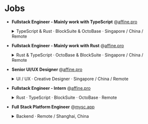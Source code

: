 # Jobs

- <b>Fullstack Engineer - Mainly work with TypeScript</b> @[affine.pro]

  <details><summary>TypeScript & Rust · BlockSuite & OctoBase · Singapore / China / Remote</summary>
  <p>

  ## What we do

  We **AFFiNE** hold a vision of shaping a world semantically connected through block components in modern applications.
  We're open for Fullstack Engineer positions across the BlockSuite sub-team. The **BlockSuite** team works on creating the best **block-editor** and **open-block** protocol for use in AFFiNE. Paving the way for a new generation of SaaS software and developers.

  ## Fullstack Engineer

  ### This position is for

  - Developing AFFiNE **the open source way**, including coding and community engagement.
  - Researching and supporting **onboarding process** of new use cases for AFFiNE.pro subscribers.
  - Improving our **block editor** and **graphics editor**.
  - Assisting our subscribers in utilizing our product in a data-based way with help from the operational teams.
  - Researching on better activation of potential subscribers.
  - Engineers who are self-organized individuals and also responsible team members, no matter they are on-site or working remotely.

  ### What we are looking for

  - Software engineering experience with **editor** or **graphics** and professional real-world use cases.
  - Experience and proficiency in **TypeScript** and a **second programming language** preferably **Rust**.
  - Strong communication and writing skills in English.
  - Ability to work in a diverse and cross-functional team with skill and ease.
  - A love for open source, sharing our visions and working under those values.

  ### It would be great if you are

  - Skillful in building UI with different web frameworks or native web components.
  - Heavy user of knowledge/project management tools.
  - Experienced in scaling **a successful SaaS product**.
  - Experienced in developing platforms or tools for developers.
  - Experienced in working with a **globally distributed team**.
  - Enthusiastic about AFFiNE products as a user or contributor.

  ### What we offer

  - $2800 vouchers for latest MacBook Pro or working equipment of your choice.
  - Public holidays and paid annual leave starting at 12 days.
  - Free lunch, unlimited drinks and snacks.
  - Free English language lessons (including free IELTS test) open to all employees.
  - Become a maintainer of great open source projects and use Copilot powered by GitHub for free if you want.

  ### Contact us

  Interested? Send us your CV to [contact@toeverything.info].

  Feel free to include any extra information (GitHub link, previous projects, personal blog etc.).

  </p>
  </details>

- <b>Fullstack Engineer - Mainly work with Rust</b> @[affine.pro]

  <details><summary>Rust & TypeScript · OctoBase & BlockSuite · Singapore / China / Remote</summary>
  <p>

  ## What we do

  We, `AFFiNE` believe in shaping a world semantically connected through block components in modern applications. We're open for Fullstack Engineer positions across the OctoBase sub-team. OctoBase is an offline, scalable, and self-contained collaborative database. It provides a data collaboration engine for AFFiNE and BlockSuite. It can either run on the server as a service or be embedded in our client to offer a complete offline computing capacity.

  ## Fullstack Engineer

  ### This position is for

  - Developing AFFiNE the open source way, including coding and community engagement.
  - Researching and supporting the onboarding process of new use cases for AFFiNE.pro subscribers.
  - Improving our data computing engine with Rust.
  - Assisting our subscribers in utilizing our product in a data-based way with help from the operational - teams.
  - Researching on better activation of potential subscribers.
  - Engineers who are self-organized individuals and also responsible team members, no matter whether - they are on-site or working remotely.

  ### What we are looking for

  - Ability to use TypeScript proficiently in engineering projects and at least one server-side development language (preferably Rust).
  - Strong English communication and writing skills.
  - Ability to work skillfully and comfortably within diverse and cross-functional teams.
  - Love open source, share our vision, and work within those values.

  ### It would be great if you are

  - Experience in understanding the architecture and being responsible for the development of a function or module in a real project
  - Heavy user of knowledge/project management tools
  - Experience in working on a real-world database, distributed server application, or serverless application projects
  - Experience in using a collaborative algorithm on your own or participating in projects
  - Experienced in working with a globally distributed team.
  - Enthusiastic about AFFiNE products as a user or contributor.

  ### What we offer

  - $2800 vouchers for latest generation MacBook Pr or working equipment of your choice.
  - Public holidays and paid annual leave starting at 12 days.
  - Free lunch, unlimited drinks and snacks.
  - Free English language lessons (including free IELTS test) open to all employees.
  - Become a maintainer of great open source projects and use Copilot powered by GitHub for free if you want.

  ### Contact us

  Interested? Send us your CV to [contact@toeverything.info].

  Feel free to include any extra information (GitHub link, previous projects, personal blog etc.).

  </p>
  </details>

- <b>Senior UI/UX Designer </b> @[affine.pro]

  <details><summary>UI / UX · Creative Designer · Singapore / China / Remote</summary>
  <p>

  ## Senior UI/UX Designer

  We are seeking a highly skilled and experienced Senior UI/UX Designer to join our team and lead the development and implementation of a UI design system for our product AFFiNE. The ideal candidate will have a proven track record in UI/UX design, as well as a deep understanding of the latest design trends and technologies.

  ### Position Requirements

  - Lead the development and implementation of a UI design system for AFFiNE
  - Create and maintain a UI component library, including colors, fonts, buttons, text boxes, etc.
  - Establish UI design guidelines and standards to ensure consistency and reusability of all components
  - Collaborate with cross-functional teams to gather requirements and design intuitive, user-friendly interfaces
  - Conduct user research and gather feedback to iterate and improve the UI design system
  - Stay up-to-date with the latest design trends and technologies, and continuously improve the UI design system
  - Extensive experience in creative design thinking
  - Strong expertise in animate effect design
  - Having abroad job experience background
  - Having a strong visual background or experience, proficient in illutrations（bonus point）
  - Having distinctive artistic talent （bonus point）

  ### Job Requirements

  - Bachelor's or Master's degree in Graphic Design, UI/UX Design, or a related field
  - Extensive experience in UI/UX design, with a portfolio showcasing previous work
  - Proficiency in design tools such as Sketch, Figma, Adobe Creative Suite, etc.
  - Strong understanding of design principles and best practices, including typography, color theory, and user-centered design
  - Experience leading and mentoring junior designers
  - Excellent communication and collaboration skills
  - This is a long-term project that requires constant iteration and improvement to ensure AFFiNE's UI design meets user needs and remains competitive.

  ### What we offer

  - $2800 vouchers for latest MacBook Pro or working equipment of your choice.
  - Public holidays and paid annual leave starting at 12 days.
  - Free lunch, unlimited drinks and snacks.
  - Free English language lessons (including free IELTS test) open to all employees.
  - Become a maintainer of great open source projects and use Copilot powered by GitHub for free if you want.

  ### Contact us

  Interested? Send us your CV to [contact@toeverything.info].

  Feel free to include any extra information (GitHub link, previous projects, personal blog etc.).

  </p>
  </details>

- <b>Fullstack Engineer - Intern</b> @[affine.pro]

  <details><summary>Rust · TypeScript · BlockSuite · OctoBase · Remote</summary>
  <p>

  ## What we do

  We **AFFiNE** hold a vision of shaping a world semantically connected through block components in modern applications.
  We're open for Fullstack Engineer positions across the BlockSuite sub-team. The **BlockSuite** team works on creating the best **block-editor** and **open-block** protocol for use in AFFiNE. Paving the way for a new generation of SaaS software and developers.

  ## Fullstack Engineer Intern

  ### This position is for

  - Developing AFFiNE **the open source way**, including coding and community engagement.
  - Improving our **block editor** and **graphics editor**.
  - Researching on better activation of potential subscribers.

  ### What we are looking for

  - Software engineering experience with **editor** or **graphics** and professional real-world use cases.
  - Experience and proficiency in **TypeScript** and a **second programming language** preferably **Rust**.
  - Strong communication and writing skills in English.
  - Ability to work in a diverse and cross-functional team with skill and ease.
  - A lover for open source, sharing our visions and working under those values.

  ### It would be great if you are

  - Heavy user of knowledge/project management tools.
  - Enthusiastic about AFFiNE products as a user or contributor.

  ### Contact us

  Interested? Send us your CV to [contact@toeverything.info].

  Feel free to include any extra information (GitHub link, previous projects, personal blog etc.).

  </p>
  </details>

- <b>Full Stack Platform Engineer</b> @[mysc.app](https://mysc.app/)

  <details><summary>Backend · Remote / Shanghai, China</summary>
  <p>

  ## Full Stack Platform Engineer

  ### Your responsibilities will include

  - Build APIs in the Data Platform to support new capabilities within mysc.
  - Work with backend and client side databases (MongoDB, Redis, SQLite)
  - Design and implement algorithms that are highly performant, resilient against failures and race conditions and are easy to use by application developers
  - Build up solid knowledge of our product to understand end to end system behavior and data flow
  - Execute performance profiling on existing systems to identify key bottlenecks and improve their performance characteristics

  ### What we're looking for

  - Strong analytical thinking, planning, and problem-solving skills
  - 3-5 years experience in building APIs or Platforms
  - Strong computer science fundamentals, including knowledge of data structures, algorithmic complexity, and designing for performance and scalability
  - Experience in NodeJS, TypeScript and Go
  - Experience with unit / automated testing

  ### What we offer

  - A fully remote team based on Gather Town
  - A culture that encourages different opinions, respects different values and advocates work life balance
  - Real ownership and actual impact
  - Learning and career opportunities on the long run

  </p>
  </details>

[affine.pro]: http://affine.pro/
[contact@toeverything.info]: mailto:contact@toeverything.info
